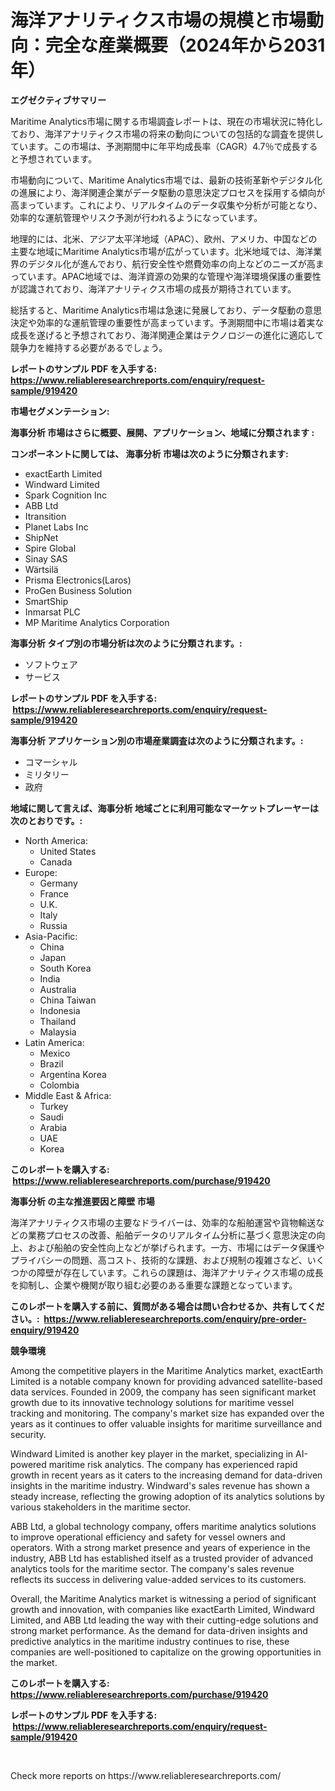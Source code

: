 <p><h1>海洋アナリティクス市場の規模と市場動向：完全な産業概要（2024年から2031年）</h1></p><p><strong>エグゼクティブサマリー</strong></p>
<p><p>Maritime Analytics市場に関する市場調査レポートは、現在の市場状況に特化しており、海洋アナリティクス市場の将来の動向についての包括的な調査を提供しています。この市場は、予測期間中に年平均成長率（CAGR）4.7％で成長すると予想されています。</p><p>市場動向について、Maritime Analytics市場では、最新の技術革新やデジタル化の進展により、海洋関連企業がデータ駆動の意思決定プロセスを採用する傾向が高まっています。これにより、リアルタイムのデータ収集や分析が可能となり、効率的な運航管理やリスク予測が行われるようになっています。</p><p>地理的には、北米、アジア太平洋地域（APAC）、欧州、アメリカ、中国などの主要な地域にMaritime Analytics市場が広がっています。北米地域では、海洋業界のデジタル化が進んでおり、航行安全性や燃費効率の向上などのニーズが高まっています。APAC地域では、海洋資源の効果的な管理や海洋環境保護の重要性が認識されており、海洋アナリティクス市場の成長が期待されています。</p><p>総括すると、Maritime Analytics市場は急速に発展しており、データ駆動の意思決定や効率的な運航管理の重要性が高まっています。予測期間中に市場は着実な成長を遂げると予想されており、海洋関連企業はテクノロジーの進化に適応して競争力を維持する必要があるでしょう。</p></p>
<p><strong>レポートのサンプル PDF を入手する: <a href="https://www.reliableresearchreports.com/enquiry/request-sample/919420">https://www.reliableresearchreports.com/enquiry/request-sample/919420</a></strong></p>
<p><strong>市場セグメンテーション:</strong></p>
<p><strong> 海事分析 市場はさらに概要、展開、アプリケーション、地域に分類されます :</strong></p>
<p><strong>コンポーネントに関しては、 海事分析 市場は次のように分類されます: &nbsp;</strong></p>
<p><ul><li>exactEarth Limited</li><li>Windward Limited</li><li>Spark Cognition Inc</li><li>ABB Ltd</li><li>Itransition</li><li>Planet Labs Inc</li><li>ShipNet</li><li>Spire Global</li><li>Sinay SAS</li><li>Wärtsilä</li><li>Prisma Electronics(Laros)</li><li>ProGen Business Solution</li><li>SmartShip</li><li>Inmarsat PLC</li><li>MP Maritime Analytics Corporation</li></ul></p>
<p><strong> 海事分析 タイプ別の市場分析は次のように分類されます。:</strong></p>
<p><ul><li>ソフトウェア</li><li>サービス</li></ul></p>
<p><strong>レポートのサンプル PDF を入手する: &nbsp;<a href="https://www.reliableresearchreports.com/enquiry/request-sample/919420">https://www.reliableresearchreports.com/enquiry/request-sample/919420</a></strong></p>
<p><strong> 海事分析 アプリケーション別の市場産業調査は次のように分類されます。:</strong></p>
<p><ul><li>コマーシャル</li><li>ミリタリー</li><li>政府</li></ul></p>
<p><strong>地域に関して言えば、海事分析 地域ごとに利用可能なマーケットプレーヤーは次のとおりです。:</strong></p>
<p><ul>
    <li>
        North America:
        <ul>
            <li>United States</li>
            <li>Canada</li>
        </ul>
    </li>
    <li>
        Europe:
        <ul>
            <li>Germany</li>
            <li>France</li>
            <li>U.K.</li>
            <li>Italy</li>
            <li>Russia</li>
        </ul>
    </li>
    <li>
        Asia-Pacific:
        <ul>
            <li>China</li>
            <li>Japan</li>
            <li>South Korea</li>
            <li>India</li>
            <li>Australia</li>
            <li>China Taiwan</li>
            <li>Indonesia</li>
            <li>Thailand</li>
            <li>Malaysia</li>
        </ul>
    </li>
    <li>
        Latin America:
        <ul>
            <li>Mexico</li>
            <li>Brazil</li>
            <li>Argentina Korea</li>
            <li>Colombia</li>
        </ul>
    </li>
    <li>
        Middle East & Africa:
        <ul>
            <li>Turkey</li>
            <li>Saudi</li>
            <li>Arabia</li>
            <li>UAE</li>
            <li>Korea</li>
        </ul>
    </li>
    </ul></p>
<p><strong>このレポートを購入する: &nbsp;<a href="https://www.reliableresearchreports.com/purchase/919420">https://www.reliableresearchreports.com/purchase/919420</a></strong></p>
<p><strong>海事分析 の主な推進要因と障壁 市場</strong></p>
<p><p>海洋アナリティクス市場の主要なドライバーは、効率的な船舶運営や貨物輸送などの業務プロセスの改善、船舶データのリアルタイム分析に基づく意思決定の向上、および船舶の安全性向上などが挙げられます。一方、市場にはデータ保護やプライバシーの問題、高コスト、技術的な課題、および規制の複雑さなど、いくつかの障壁が存在しています。これらの課題は、海洋アナリティクス市場の成長を抑制し、企業や機関が取り組む必要のある重要な課題となっています。</p></p>
<p><strong>このレポートを購入する前に、質問がある場合は問い合わせるか、共有してください。:&nbsp; <a href="https://www.reliableresearchreports.com/enquiry/pre-order-enquiry/919420">https://www.reliableresearchreports.com/enquiry/pre-order-enquiry/919420</a></strong></p>
<p><strong>競争環境</strong></p>
<p><p>Among the competitive players in the Maritime Analytics market, exactEarth Limited is a notable company known for providing advanced satellite-based data services. Founded in 2009, the company has seen significant market growth due to its innovative technology solutions for maritime vessel tracking and monitoring. The company's market size has expanded over the years as it continues to offer valuable insights for maritime surveillance and security.</p><p>Windward Limited is another key player in the market, specializing in AI-powered maritime risk analytics. The company has experienced rapid growth in recent years as it caters to the increasing demand for data-driven insights in the maritime industry. Windward's sales revenue has shown a steady increase, reflecting the growing adoption of its analytics solutions by various stakeholders in the maritime sector.</p><p>ABB Ltd, a global technology company, offers maritime analytics solutions to improve operational efficiency and safety for vessel owners and operators. With a strong market presence and years of experience in the industry, ABB Ltd has established itself as a trusted provider of advanced analytics tools for the maritime sector. The company's sales revenue reflects its success in delivering value-added services to its customers.</p><p>Overall, the Maritime Analytics market is witnessing a period of significant growth and innovation, with companies like exactEarth Limited, Windward Limited, and ABB Ltd leading the way with their cutting-edge solutions and strong market performance. As the demand for data-driven insights and predictive analytics in the maritime industry continues to rise, these companies are well-positioned to capitalize on the growing opportunities in the market.</p></p>
<p><strong>このレポートを購入する: &nbsp; <a href="https://www.reliableresearchreports.com/purchase/919420">https://www.reliableresearchreports.com/purchase/919420</a></strong></p>
<p><strong>レポートのサンプル PDF を入手する: &nbsp;<a href="https://www.reliableresearchreports.com/enquiry/request-sample/919420">https://www.reliableresearchreports.com/enquiry/request-sample/919420</a></strong><strong></strong></p>
<p>&nbsp;</p>
<p>Check more reports on https://www.reliableresearchreports.com/</p>